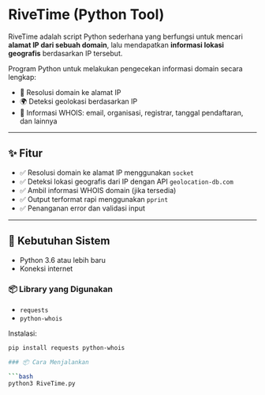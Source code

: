 # RiveTime (Python Tool)

RiveTime adalah script Python sederhana yang berfungsi untuk mencari **alamat IP dari sebuah domain**, lalu mendapatkan **informasi lokasi geografis** berdasarkan IP tersebut.

Program Python untuk melakukan pengecekan informasi domain secara lengkap:
- 🔁 Resolusi domain ke alamat IP
- 🌍 Deteksi geolokasi berdasarkan IP
- 📄 Informasi WHOIS: email, organisasi, registrar, tanggal pendaftaran, dan lainnya

---

## ✨ Fitur

- ✅ Resolusi domain ke alamat IP menggunakan `socket`
- ✅ Deteksi lokasi geografis dari IP dengan API `geolocation-db.com`
- ✅ Ambil informasi WHOIS domain (jika tersedia)
- ✅ Output terformat rapi menggunakan `pprint`
- ✅ Penanganan error dan validasi input

---

## 🧰 Kebutuhan Sistem

- Python 3.6 atau lebih baru
- Koneksi internet

### 📦 Library yang Digunakan
- `requests`
- `python-whois`

Instalasi:
```bash
pip install requests python-whois

### 📦 Cara Menjalankan

```bash
python3 RiveTime.py
